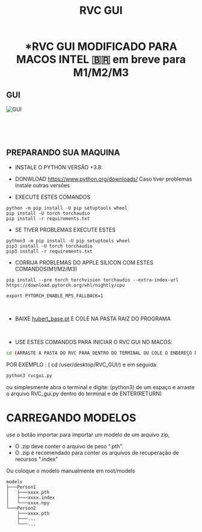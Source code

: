 <div align="center">

<h1>RVC GUI<br><br>
  
*RVC GUI MODIFICADO PARA MACOS INTEL 🇧🇷
em breve para M1/M2/M3
  <br>

  

</div>

  

 

  
## GUI

![GUI](https://github.com/Tiger14n/RVC-GUI/raw/main/docs/GUI.JPG)
 <br><br>
  
<br><br>
## PREPARANDO SUA MAQUINA


* INSTALE O PYTHON VERSÃO +3.8:
* DONWLOAD https://www.python.org/downloads/
  Caso tiver problemas instale outras versões

* EXECUTE ESTES COMANDOS

```
python -m pip install -U pip setuptools wheel
pip install -U torch torchaudio 
pip install -r requirements.txt
```

* SE TIVER PROBLEMAS EXECUTE ESTES
```
python3 -m pip install -U pip setuptools wheel
pip3 install -U torch torchaudio 
pip3 install -r requirements.txt
```

* CORRIJA PROBLEMAS DO APPLE SILICON COM ESTES COMANDOS(M1/M2/M3)
```
pip install --pre torch torchvision torchaudio --extra-index-url https://download.pytorch.org/whl/nightly/cpu

export PYTORCH_ENABLE_MPS_FALLBACK=1
```
<br>

* BAIXE [hubert_base.pt](https://huggingface.co/lj1995/VoiceConversionWebUI/resolve/main/hubert_base.pt/) E COLE NA PASTA RAIZ DO PROGRAMA

<br>
 
* USE ESTES COMANDOS PARA INICIAR O RVC GUI NO MACOS:
```bash
cd (ARRASTE A PASTA DO RVC PARA DENTRO DO TERMINAL OU COLE O ENDEREÇO DA LOCALIZAÇÃO DA PASTA)
```
 POR EXEMPLO : ( cd /user/desktop/RVC_GUI/) e em seguida:
```bash
python3 rvcgui.py
```
ou simplesmente abra o terminal e digite: (python3)  de um espaço e arraste o arquivo RVC_gui.py dentro do terminal e de ENTER(RETURN)

# CARREGANDO MODELOS
use o botão importar para importar um modelo de um arquivo zip,
* O .zip deve conter o arquivo de peso ".pth".
* O .zip é recomendado para conter os arquivos de recuperação de recursos ".index"

Ou coloque o modelo manualmente em root/models
```
models
├───Person1
│   ├───xxxx.pth
│   ├───xxxx.index
│   └───xxxx.npy
└───Person2
    ├───xxxx.pth
    ├───...
    └───...
````
<br>

